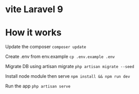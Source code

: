 # vite Laravel 9

# How it works

Update the composer
`composer update`

Create .env from env.example
`cp .env.example .env `

Migrate DB using artisan migrate
`php artisan migrate --seed`

Install node module then serve
`npm install && npm run dev`

Run the app
`php artisan serve`
